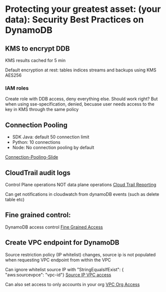 # Protecting your greatest asset: (your data): Security Best Practices on DynamoDB

## KMS to encrypt DDB

KMS results cached for 5 min

Default encryption at rest: tables indices streams and backups using KMS AES256

### IAM roles

Create role with DDB access, deny everything else. Should work right?
But when using sse-specification, denied, becuase user needs access to the key in KMS through the same policy

## Connection Pooling
* SDK Java: default 50 connection limit
* Python: 10 connections
* Node: No connection pooling by default

[Connection-Pooling-Slide](./connection-pooling.jpg)

## CloudTrail audit logs
Control Plane operations
NOT data plane operations
[Cloud Trail Reporting](./cloud-trail-reporting.jpg)

Can get notifications in cloudwatch from dynamoDB events (such as delete table etc)

## Fine grained control:
DynamoDB access control
[Fine Grained Access](./fine-grained-access.jpg)

## Create VPC endpoint for DynamoDB
Source restriction policy (IP whitelist) changes, source ip is not populated when requesting VPC endpoint from within the VPC

Can ignore whitelist source IP with "StringEqualsIfExist": { "aws:sourcevpce": "vpc-id"}
[Source IP VPC access](./source-ip-vpc-access.jpg)

Can also set access to only accounts in your org
[VPC Org Access](./vpc-org-access.jpg)

